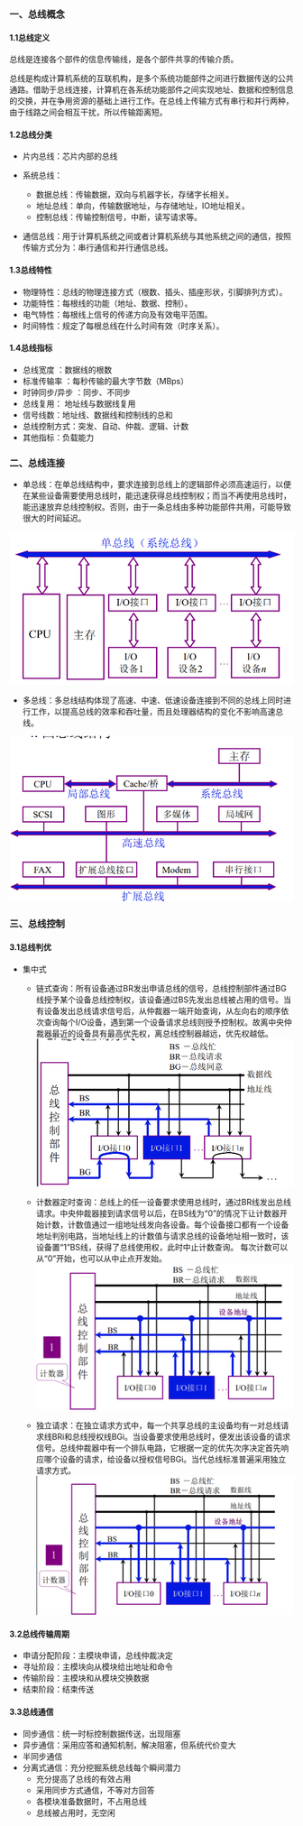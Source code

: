 ### 一、总线概念

#### 1.1总线定义

总线是连接各个部件的信息传输线，是各个部件共享的传输介质。

总线是构成计算机系统的互联机构，是多个系统功能部件之间进行数据传送的公共通路。借助于总线连接，计算机在各系统功能部件之间实现地址、数据和控制信息的交换，并在争用资源的基础上进行工作。在总线上传输方式有串行和并行两种，由于线路之间会相互干扰，所以传输距离短。

#### 1.2总线分类

- 片内总线：芯片内部的总线
- 系统总线：
    - 数据总线：传输数据，双向与机器字长，存储字长相关。
    - 地址总线：单向，传输数据地址，与存储地址，IO地址相关。
    - 控制总线：传输控制信号，中断，读写请求等。
    
- 通信总线：用于计算机系统之间或者计算机系统与其他系统之间的通信，按照传输方式分为：串行通信和并行通信总线。

#### 1.3总线特性

- 物理特性：总线的物理连接方式（根数、插头、插座形状，引脚排列方式）。
- 功能特性：每根线的功能（地址、数据、控制）。
- 电气特性：每根线上信号的传递方向及有效电平范围。
- 时间特性：规定了每根总线在什么时间有效（时序关系）。

#### 1.4总线指标

- 总线宽度 ：数据线的根数
- 标准传输率 ：每秒传输的最大字节数（MBps）
- 时钟同步/异步 ：同步、不同步
- 总线复用： 地址线与数据线复用
- 信号线数：地址线、数据线和控制线的总和
- 总线控制方式：突发、自动、仲裁、逻辑、计数
- 其他指标：负载能力

### 二、总线连接

- 单总线：在单总线结构中，要求连接到总线上的逻辑部件必须高速运行，以便在某些设备需要使用总线时，能迅速获得总线控制权；而当不再使用总线时，能迅速放弃总线控制权。否则，由于一条总线由多种功能部件共用，可能导致很大的时间延迟。

![](images/1/1.4.png)

- 多总线：多总线结构体现了高速、中速、低速设备连接到不同的总线上同时进行工作，以提高总线的效率和吞吐量，而且处理器结构的变化不影响高速总线。

![](images/1/1.5.png)

### 三、总线控制

#### 3.1总线判优

- 集中式
  - 链式查询：所有设备通过BR发出申请总线的信号，总线控制部件通过BG线授予某个设备总线控制权，该设备通过BS先发出总线被占用的信号。当有设备发出总线请求信号后，从仲裁器一端开始查询，从左向右的顺序依次查询每个I/O设备，遇到第一个设备请求总线则授予控制权。故离中央仲裁器最近的设备具有最高优先权，离总线控制器越远，优先权越低。
    ![](images/1/1.6.png)
    
  - 计数器定时查询：总线上的任一设备要求使用总线时，通过BR线发出总线请求。中央仲裁器接到请求信号以后，在BS线为“0”的情况下让计数器开始计数，计数值通过一组地址线发向各设备。每个设备接口都有一个设备地址判别电路，当地址线上的计数值与请求总线的设备地址相一致时，该设备置“1”BS线，获得了总线使用权，此时中止计数查询。 每次计数可以从“0”开始，也可以从中止点开发始。
    ![](images/1/1.7.png)
    
  - 独立请求：在独立请求方式中，每一个共享总线的主设备均有一对总线请求线BRi和总线授权线BGi。当设备要求使用总线时，便发出该设备的请求信号。总线仲裁器中有一个排队电路，它根据一定的优先次序决定首先响应哪个设备的请求，给设备以授权信号BGi。当代总线标准普遍采用独立请求方式。
    ![](images/1/1.8.png)
  
#### 3.2总线传输周期
  - 申请分配阶段：主模块申请，总线仲裁决定
  - 寻址阶段：主模块向从模块给出地址和命令
  - 传输阶段：主模块和从模块交换数据
  - 结束阶段：结束传送

#### 3.3总线通信
  - 同步通信：统一时标控制数据传送，出现阻塞
  - 异步通信：采用应答和通知机制，解决阻塞，但系统代价变大
  - 半同步通信
  - 分离式通信：充分挖掘系统总线每个瞬间潜力
    - 充分提高了总线的有效占用
    - 采用同步方式通信，不等对方回答
    - 各模块准备数据时，不占用总线
    - 总线被占用时，无空闲
